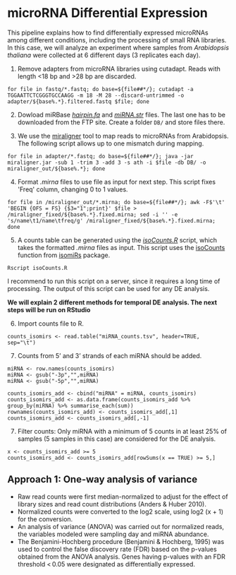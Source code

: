 # microRNA Differential Expression

This pipeline explains how to find differentially expressed microRNAs among different conditions, including the processing of small RNA libraries. In this case, we will analyze an experiment where samples from *Arabidopsis thaliana* were collected at 6 different days (3 replicates each day). 

1. Remove adapters from microRNA libraries using cutadapt. Reads with length <18 bp and >28 bp are discarded. 

```for file in fastq/*.fastq; do base=${file##*/}; cutadapt -a TGGAATTCTCGGGTGCCAAGG -m 18 -M 28 --discard-untrimmed -o adapter/${base%.*}.filtered.fastq $file; done```

2. Dowload miRBase [*hairpin.fa*](http://www.mirbase.org/ftp.shtml) and [*miRNA.str*](http://www.mirbase.org/ftp.shtml) files. The last one has to be downloaded from the FTP site. Create a folder ```DB/``` and store files there.

3. We use the [miraligner](https://code.google.com/p/seqbuster/wiki/miraligner) tool to map reads to microRNAs from Arabidopsis. The following script allows up to one mismatch during mapping.

```for file in adapter/*.fastq; do base=${file##*/}; java -jar miraligner.jar -sub 1 -trim 3 -add 3 -s ath -i $file -db DB/ -o miraligner_out/${base%.*}; done```

4. Format *.mirna* files to use file as input for next step. This script fixes 'Freq' column, changing 0 to 1 values.

```for file in /miraligner_out/*.mirna; do base=${file##*/}; awk -F$'\t' 'BEGIN {OFS = FS} {$3="1";print}' $file > /miraligner_fixed/${base%.*}.fixed.mirna; sed -i '' -e 's/name\t1/name\tfreq/g' /miraligner_fixed/${base%.*}.fixed.mirna; done```

5. A counts table can be generated using the [*isoCounts.R*](https://github.com/ibioChile/VidalLab/blob/master/Scripts/isoCounts.R) script, which takes the formatted *.mirna* files as input. This script uses the [isoCounts](http://lpantano.github.io/isomiRs/reference/isoCounts.html) function from [isomiRs](https://bioconductor.org/packages/release/bioc/html/isomiRs.html) package.

```Rscript isoCounts.R```

I recommend to run this script on a server, since it requires a long time of processing. The output of this script can be used for any DE analysis.

**We will explain 2 different methods for temporal DE analysis. The next steps will be run on RStudio** 

6. Import counts file to R. 

```counts_isomirs <- read.table("miRNA_counts.tsv", header=TRUE, sep="\t")```

7. Counts from 5’ and 3’ strands of each miRNA should be added.

```
miRNA <- row.names(counts_isomirs)
miRNA <- gsub("-3p","",miRNA)
miRNA <- gsub("-5p","",miRNA)

counts_isomirs_add <- cbind("miRNA" = miRNA, counts_isomirs)
counts_isomirs_add <- as.data.frame(counts_isomirs_add %>% group_by(miRNA) %>% summarise_each(sum))
rownames(counts_isomirs_add) <- counts_isomirs_add[,1]
counts_isomirs_add <- counts_isomirs_add[,-1]
```

7. Filter counts: Only miRNA with a minimum of 5 counts in at least 25% of samples (5 samples in this case) are considered for the DE analysis.

```
x <- counts_isomirs_add >= 5
counts_isomirs_add <- counts_isomirs_add[rowSums(x == TRUE) >= 5,]
```

## Approach 1: One-way analysis of variance

- Raw read counts were first median-normalized to adjust for the effect of library sizes and read count distributions (Anders & Huber 2010). 
- Normalized counts were converted to the log2 scale, using log2 (x + 1) for the conversion.
- An analysis of variance (ANOVA) was carried out for normalized reads, the variables modeled were sampling day and miRNA abundance.
- The Benjamini-Hochberg procedure (Benjamini & Hochberg, 1995)  was used to control the false discovery rate (FDR) based on the p-values obtained from the ANOVA analysis. Genes having p-values with an FDR threshold < 0.05 were designated as differentially expressed.




